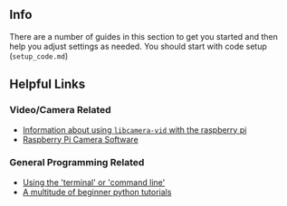 ## Info
There are a number of guides in this section to get you started and then help you adjust settings as needed. You should start with code setup (`setup_code.md`)

## Helpful Links
### Video/Camera Related
- [Information about using `libcamera-vid` with the raspberry pi](https://www.raspberrypi.com/news/raspberry-pi-camera-module-more-on-video-capture/)
- [Raspberry Pi Camera Software](https://www.raspberrypi.com/documentation/computers/camera_software.html)

### General Programming Related
- [Using the 'terminal' or 'command line'](https://www.freecodecamp.org/news/command-line-for-beginners/)
- [A multitude of beginner python tutorials](https://wiki.python.org/moin/BeginnersGuide/Programmers)
